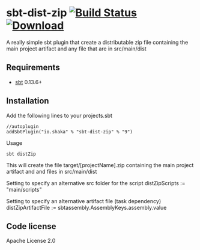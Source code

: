 sbt-dist-zip  [![Build Status](https://travis-ci.org/timt/sbt-dist-zip.png?branch=master)](https://travis-ci.org/timt/sbt-dist-zip) [ ![Download](https://api.bintray.com/packages/timt/repo/sbt-dist-zip/images/download.png) ](https://bintray.com/timt/repo/sbt-dist-zip/_latestVersion)
===========================================================================================================================================================================================================================================================================================
A really simple sbt plugin that create a distributable zip file containing the main project artifact and any file that are in src/main/dist

Requirements
------------

* [sbt](http://www.scala-sbt.org/0.13/docs/index.html)  0.13.6+

Installation
------------

Add the following lines to your projects.sbt

    //autoplugin
    addSbtPlugin("io.shaka" % "sbt-dist-zip" % "9")

Usage

    sbt distZip
    
This will create the file target/[projectName].zip containing the main project artifact and and files in src/main/dist

Setting to specify an alternative src folder for the script
    distZipScripts := "main/scripts"

Setting to specify an alternative artifact file (task dependency)
    distZipArtifactFile := sbtassembly.AssemblyKeys.assembly.value

Code license
------------
Apache License 2.0